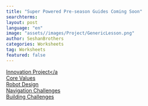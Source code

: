 ```yaml
---
title: "Super Powered Pre-season Guides Coming Soon"
searchterms:
layout: post
language: "en"
image: "assets//images/Project/GenericLesson.png"
author: SeshanBrothers
categories: Worksheets
tag: Worksheets
featured: false
---
```


<a href="/translations/en-us/Worksheets/2022PreSeasonIP.pdf">Innovation Project</a <br>
<a href="">Core Values</a><br>
<a href="">Robot Design</a><br>
<a href="">Navigation Challenges</a><br>
<a href="/translations/en-us/Worksheets/2022PreSeasonBuildingChallenges.pdf">Building Challenges</a>
